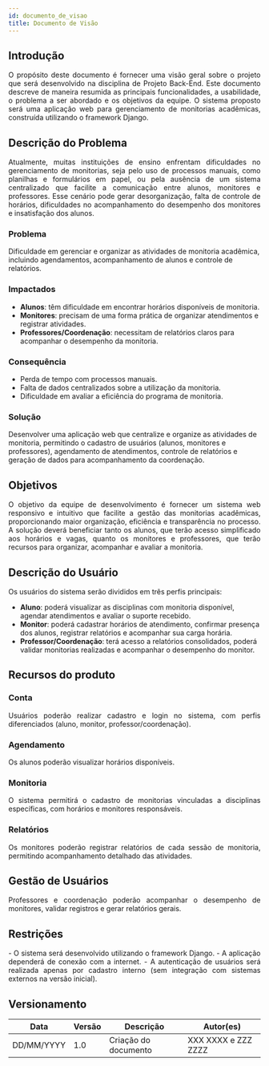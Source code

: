 ```yaml
---
id: documento_de_visao
title: Documento de Visão
---
```

## Introdução

<p align = "justify">
O propósito deste documento é fornecer uma visão geral sobre o projeto que será desenvolvido na disciplina de Projeto Back-End. Este documento descreve de maneira resumida as principais funcionalidades, a usabilidade, o problema a ser abordado e os objetivos da equipe. O sistema proposto será uma aplicação web para gerenciamento de monitorias acadêmicas, construída utilizando o framework Django.
</p>

## Descrição do Problema 

<p align = "justify">
Atualmente, muitas instituições de ensino enfrentam dificuldades no gerenciamento de monitorias, seja pelo uso de processos manuais, como planilhas e formulários em papel, ou pela ausência de um sistema centralizado que facilite a comunicação entre alunos, monitores e professores. Esse cenário pode gerar desorganização, falta de controle de horários, dificuldades no acompanhamento do desempenho dos monitores e insatisfação dos alunos.
</p>

### Problema

Dificuldade em gerenciar e organizar as atividades de monitoria acadêmica, incluindo agendamentos, acompanhamento de alunos e controle de relatórios.


### Impactados

- **Alunos**: têm dificuldade em encontrar horários disponíveis de monitoria.  
- **Monitores**: precisam de uma forma prática de organizar atendimentos e registrar atividades.  
- **Professores/Coordenação**: necessitam de relatórios claros para acompanhar o desempenho da monitoria.  

### Consequência

- Perda de tempo com processos manuais.  
- Falta de dados centralizados sobre a utilização da monitoria.  
- Dificuldade em avaliar a eficiência do programa de monitoria.  

### Solução

Desenvolver uma aplicação web que centralize e organize as atividades de monitoria, permitindo o cadastro de usuários (alunos, monitores e professores), agendamento de atendimentos, controle de relatórios e geração de dados para acompanhamento da coordenação.

## Objetivos

<p align = "justify">
O objetivo da equipe de desenvolvimento é fornecer um sistema web responsivo e intuitivo que facilite a gestão das monitorias acadêmicas, proporcionando maior organização, eficiência e transparência no processo. A solução deverá beneficiar tanto os alunos, que terão acesso simplificado aos horários e vagas, quanto os monitores e professores, que terão recursos para organizar, acompanhar e avaliar a monitoria.
</p>

## Descrição do Usuário 

<p align="justify">
Os usuários do sistema serão divididos em três perfis principais:  
</p>

- **Aluno**: poderá visualizar as disciplinas com monitoria disponível, agendar atendimentos e avaliar o suporte recebido.  
- **Monitor**: poderá cadastrar horários de atendimento, confirmar presença dos alunos, registrar relatórios e acompanhar sua carga horária.  
- **Professor/Coordenação**: terá acesso a relatórios consolidados, poderá validar monitorias realizadas e acompanhar o desempenho do monitor.  



## Recursos do produto

### Conta
<p align="justify">
Usuários poderão realizar cadastro e login no sistema, com perfis diferenciados (aluno, monitor, professor/coordenação).
</p>

### Agendamento

<p align = "justify">
Os alunos poderão visualizar horários disponíveis.
</p>

### Monitoria

<p align = "justify">
O sistema permitirá o cadastro de monitorias vinculadas a disciplinas específicas, com horários e monitores responsáveis.
</p>

### Relatórios

<p align = "justify">
Os monitores poderão registrar relatórios de cada sessão de monitoria, permitindo acompanhamento detalhado das atividades.
</p>

## Gestão de Usuários

<p align = "justify">
Professores e coordenação poderão acompanhar o desempenho de monitores, validar registros e gerar relatórios gerais.
</p>


## Restrições

<p align="justify">
- O sistema será desenvolvido utilizando o framework Django.  
- A aplicação dependerá de conexão com a internet.  
- A autenticação de usuários será realizada apenas por cadastro interno (sem integração com sistemas externos na versão inicial).  
</p>

## Versionamento
| Data | Versão | Descrição | Autor(es) |
| -- | -- | -- | -- |
| DD/MM/YYYY | 1.0 | Criação do documento | XXX XXXX e ZZZ ZZZZ | 


